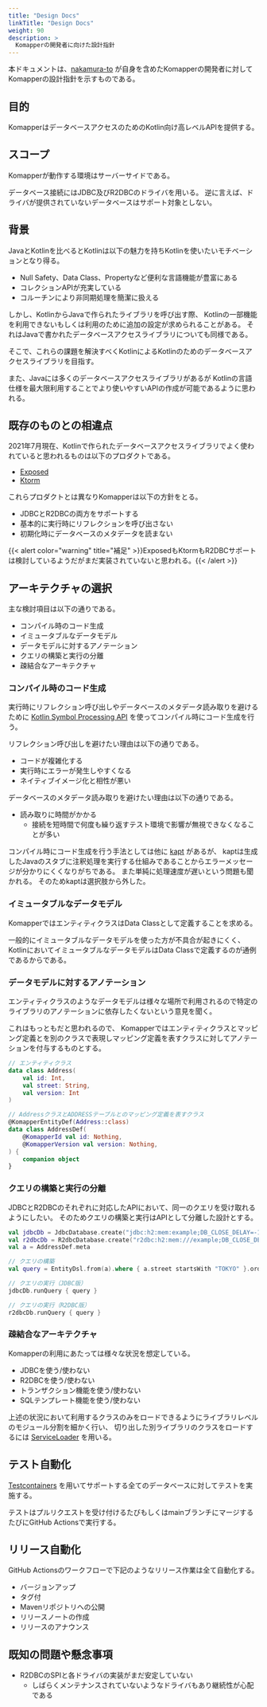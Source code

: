 ```yaml
---
title: "Design Docs"
linkTitle: "Design Docs"
weight: 90
description: >
  Komapperの開発者に向けた設計指針
---
```


本ドキュメントは、[nakamura-to](https://github.com/nakamura-to)
が自身を含めたKomapperの開発者に対してKomapperの設計指針を示すものである。

## 目的

KomapperはデータベースアクセスのためのKotlin向け高レベルAPIを提供する。

## スコープ

Komapperが動作する環境はサーバーサイドである。

データベース接続にはJDBC及びR2DBCのドライバを用いる。
逆に言えば、ドライバが提供されていないデータベースはサポート対象としない。

## 背景

JavaとKotlinを比べるとKotlinは以下の魅力を持ちKotlinを使いたいモチベーションとなり得る。

- Null Safety、Data Class、Propertyなど便利な言語機能が豊富にある
- コレクションAPIが充実している
- コルーチンにより非同期処理を簡潔に扱える

しかし、KotlinからJavaで作られたライブラリを呼び出す際、
Kotlinの一部機能を利用できないもしくは利用のために追加の設定が求められることがある。
それはJavaで書かれたデータベースアクセスライブラリについても同様である。

そこで、これらの課題を解決すべくKotlinによるKotlinのためのデータベースアクセスライブラリを目指す。

また、Javaには多くのデータベースアクセスライブラリがあるが
Kotlinの言語仕様を最大限利用することでより使いやすいAPIの作成が可能であるように思われる。

## 既存のものとの相違点

2021年7月現在、Kotlinで作られたデータベースアクセスライブラリでよく使われていると思われるものは以下のプロダクトである。

- [Exposed](https://github.com/JetBrains/Exposed)
- [Ktorm](https://github.com/kotlin-orm/ktorm)

これらプロダクトとは異なりKomapperは以下の方針をとる。

- JDBCとR2DBCの両方をサポートする
- 基本的に実行時にリフレクションを呼び出さない
- 初期化時にデータベースのメタデータを読まない

{{< alert color="warning" title="補足" >}}ExposedもKtormもR2DBCサポートは検討しているようだがまだ実装されていないと思われる。{{< /alert >}}

## アーキテクチャの選択

主な検討項目は以下の通りである。

- コンパイル時のコード生成
- イミュータブルなデータモデル
- データモデルに対するアノテーション 
- クエリの構築と実行の分離
- 疎結合なアーキテクチャ

### コンパイル時のコード生成

実行時にリフレクション呼び出しやデータベースのメタデータ読み取りを避けるために
[Kotlin Symbol Processing API](https://github.com/google/ksp) を使ってコンパイル時にコード生成を行う。

リフレクション呼び出しを避けたい理由は以下の通りである。

- コードが複雑化する
- 実行時にエラーが発生しやすくなる
- ネイティブイメージ化と相性が悪い

データベースのメタデータ読み取りを避けたい理由は以下の通りである。

- 読み取りに時間がかかる
  - 接続を短時間で何度も繰り返すテスト環境で影響が無視できなくなることが多い

コンパイル時にコード生成を行う手法としては他に [kapt](https://kotlinlang.org/docs/kapt.html) があるが、
kaptは生成したJavaのスタブに注釈処理を実行する仕組みであることからエラーメッセージが分かりにくくなりがちである。
また単純に処理速度が遅いという問題も聞かれる。
そのためkaptは選択肢から外した。

### イミュータブルなデータモデル

KomapperではエンティティクラスはData Classとして定義することを求める。

一般的にイミュータブルなデータモデルを使った方が不具合が起きにくく、
KotlinにおいてイミュータブルなデータモデルはData Classで定義するのが通例であるからである。

### データモデルに対するアノテーション

エンティティクラスのようなデータモデルは様々な場所で利用されるので特定のライブラリのアノテーションに依存したくないという意見を聞く。

これはもっともだと思われるので、
Komapperではエンティティクラスとマッピング定義とを別のクラスで表現しマッピング定義を表すクラスに対してアノテーションを付与するものとする。

```kotlin
// エンティティクラス
data class Address(
    val id: Int,
    val street: String,
    val version: Int
)

// AddressクラスとADDRESSテーブルとのマッピング定義を表すクラス
@KomapperEntityDef(Address::class)
data class AddressDef(
    @KomapperId val id: Nothing,
    @KomapperVersion val version: Nothing,
) {
    companion object
}
```

### クエリの構築と実行の分離

JDBCとR2DBCのそれぞれに対応したAPIにおいて、同一のクエリを受け取れるようにしたい。
そのためクエリの構築と実行はAPIとして分離した設計とする。

```kotlin
val jdbcDb = JdbcDatabase.create("jdbc:h2:mem:example;DB_CLOSE_DELAY=-1")
val r2dbcDb = R2dbcDatabase.create("r2dbc:h2:mem:///example;DB_CLOSE_DELAY=-1")
val a = AddressDef.meta

// クエリの構築
val query = EntityDsl.from(a).where { a.street startsWith "TOKYO" }.orderBy(a.id)

// クエリの実行（JDBC版）
jdbcDb.runQuery { query }

// クエリの実行（R2DBC版）
r2dbcDb.runQuery { query }
```

### 疎結合なアーキテクチャ

Komapperの利用にあたっては様々な状況を想定している。

- JDBCを使う/使わない
- R2DBCを使う/使わない
- トランザクション機能を使う/使わない 
- SQLテンプレート機能を使う/使わない

上述の状況において利用するクラスのみをロードできるようにライブラリレベルのモジュール分割を細かく行い、
切り出した別ライブラリのクラスをロードするには [ServiceLoader](https://docs.oracle.com/javase/8/docs/api/?java/util/ServiceLoader.html) を用いる。

## テスト自動化

[Testcontainers](https://www.testcontainers.org/) を用いてサポートする全てのデータベースに対してテストを実施する。

テストはプルリクエストを受け付けるたびもしくはmainブランチにマージするたびにGitHub Actionsで実行する。

## リリース自動化

GitHub Actionsのワークフローで下記のようなリリース作業は全て自動化する。

- バージョンアップ
- タグ付
- Mavenリポジトリへの公開
- リリースノートの作成
- リリースのアナウンス

## 既知の問題や懸念事項

- R2DBCのSPIと各ドライバの実装がまだ安定していない
  - しばらくメンテナンスされていないようなドライバもあり継続性が心配である